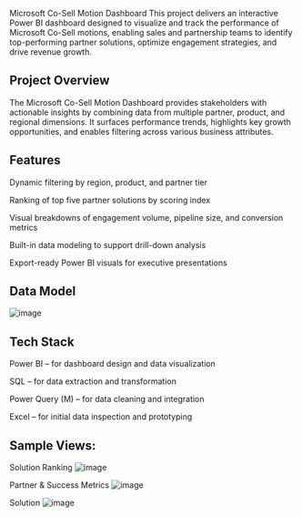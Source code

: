 Microsoft Co-Sell Motion Dashboard
This project delivers an interactive Power BI dashboard designed to visualize and track the performance of Microsoft Co-Sell motions, enabling sales and partnership teams to identify top-performing partner solutions, optimize engagement strategies, and drive revenue growth.

## Project Overview  
The Microsoft Co-Sell Motion Dashboard provides stakeholders with actionable insights by combining data from multiple partner, product, and regional dimensions. It surfaces performance trends, highlights key growth opportunities, and enables filtering across various business attributes.

## Features
Dynamic filtering by region, product, and partner tier

Ranking of top five partner solutions by scoring index

Visual breakdowns of engagement volume, pipeline size, and conversion metrics

Built-in data modeling to support drill-down analysis

Export-ready Power BI visuals for executive presentations

## Data Model
![image](https://github.com/user-attachments/assets/0d2437c6-8982-4ca4-b83f-29512f43ef1c)


## Tech Stack
Power BI – for dashboard design and data visualization

SQL – for data extraction and transformation

Power Query (M) – for data cleaning and integration

Excel – for initial data inspection and prototyping

## Sample Views:

Solution Ranking
![image](https://github.com/user-attachments/assets/54d9a982-479e-4205-a298-ee593a7a2a5e)

Partner & Success Metrics
![image](https://github.com/user-attachments/assets/b2e7e69f-f168-4526-9600-a162a586b89b)

Solution
![image](https://github.com/user-attachments/assets/0b37206d-d91f-44a8-af42-373983400e2e)


